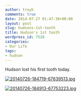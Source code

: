 ```yaml
---
author: troyh
comments: true
date: 2014-07-27 01:47:38+00:00
layout: post
slug: hudsons-1st-tooth
title: Hudson's 1st tooth
wordpress_id: 7528
categories:
- Our Life
tags:
- hudson
---
```


Hudson lost his first tooth today. 

  
  
[![20140726-184719-67639513.jpg](https://troyandgay.files.wordpress.com/2014/07/20140726-184719-67639513.jpg)](https://troyandgay.files.wordpress.com/2014/07/20140726-184719-67639513.jpg)

  
  
[![20140726-184913-67753223.jpg](https://troyandgay.files.wordpress.com/2014/07/20140726-184913-67753223.jpg)](https://troyandgay.files.wordpress.com/2014/07/20140726-184913-67753223.jpg)
